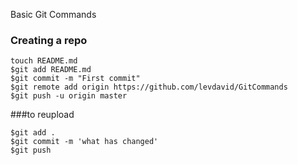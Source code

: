 Basic Git Commands
### Creating a repo
```
touch README.md
$git add README.md
$git commit -m "First commit"
$git remote add origin https://github.com/levdavid/GitCommands
$git push -u origin master
```
###to reupload
```
$git add .
$git commit -m 'what has changed'
$git push
```